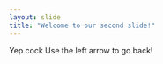 ```yaml
---
layout: slide
title: "Welcome to our second slide!"
---
```

Yep cock
Use the left arrow to go back!
